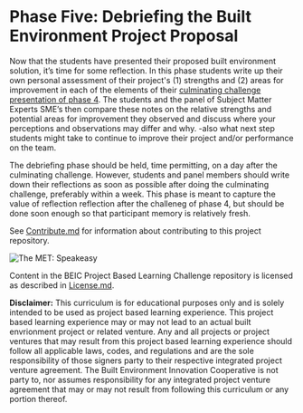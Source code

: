 # Phase Five: Debriefing the Built Environment Project Proposal

Now that the students have presented their proposed built environment solution, it’s time for some reflection.  In this phase students write up their own personal assessment of their project's (1) strengths and (2) areas for improvement in each of the elements of their [culminating challenge presentation of phase 4](https://github.com/BEICBIM/BEICPBLChallenge/blob/master/Phase4/TOC.md).  The students and the panel of Subject Matter Experts SME’s then compare these notes on the relative strengths and potential areas for improvement they observed and discuss where your perceptions and observations may differ and why. -also what next step students might take to continue to improve their project and/or performance on the team.

The debriefing phase should be held, time permitting, on a day after the culminating challenge.  However, students and panel members should write down their reflections as soon as possible after doing the culminating challenge, preferably within a week.  This phase is meant to capture the value of reflection reflection after the challeneg of phase 4, but should be done soon enough so that participant memory is relatively fresh.

See [Contribute.md](https://github.com/BEICBIM/BEICPBLChallenge/blob/master/Contribute.md) for information about contributing to this project repository.

![The MET: Speakeasy](http://images.metmuseum.org/CRDImages/ma/original/APS1855.jpg)

Content in the BEIC Project Based Learning Challenge repository is licensed as described in [License.md](https://github.com/BEICBIM/BEICPBLChallenge/blob/master/License.md).

**Disclaimer:** This curriculum is for educational purposes only and is solely intended to be used as project based learning experience.  This project based learning experience may or may not lead to an actual built envrionment project or related venture.   Any and all projects or project ventures that may result from this project based learning experience should follow all applicable laws, codes, and regulations and are the sole responsibility of those signers party to their respective integrated project venture agreement.  The Built Environment Innovation Cooperative is not party to, nor assumes responsibility for any integrated project venture agreement that may or may not result from following this curriculum or any portion thereof.

